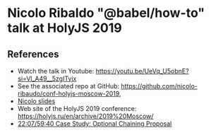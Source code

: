 # Nicolo Ribaldo  "@babel/how-to" talk at  HolyJS 2019

## References

* Watch the talk in Youtube: https://youtu.be/UeVq_U5obnE?si=Vl_A49__5zgITvjx
* See the associated repo at GitHub: https://github.com/nicolo-ribaudo/conf-holyjs-moscow-2019, 
* [Nicolo slides](/pdfs/holyjs-2019-Nicolo_Ribaudo_babelhow-to.pdf)
* Web site of the HolyJS 2019 conference: https://holyjs.ru/en/archive/2019%20Moscow/
* [22:07/59:40 Case Study: Optional Chaining Proposal](https://youtu.be/UeVq_U5obnE?t=1325)
